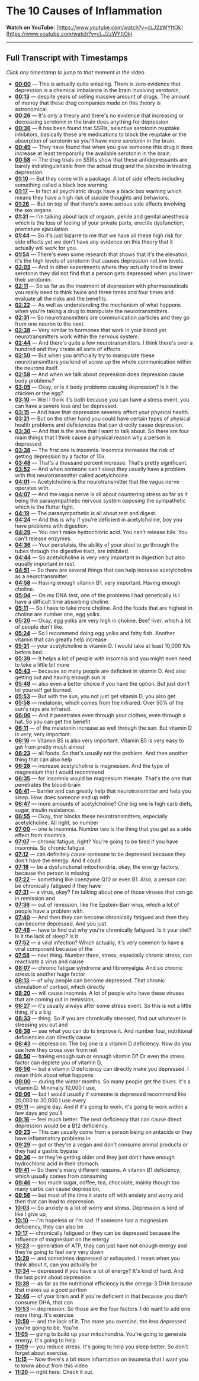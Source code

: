 # The 10 Causes of Inflammation

**Watch on YouTube:** [https://www.youtube.com/watch?v=cLJ2zWYttOk](https://www.youtube.com/watch?v=cLJ2zWYttOk)

---

## Full Transcript with Timestamps

*Click any timestamp to jump to that moment in the video*

- **[00:00](https://www.youtube.com/watch?v=cLJ2zWYttOk&t=0s)** — This is actually quite amazing. There is zero evidence that depression is a chemical imbalance in the brain involving serotonin,
- **[00:13](https://www.youtube.com/watch?v=cLJ2zWYttOk&t=13s)** — despite years of selling massive amount of drugs. The amount of money that these drug companies made on this theory is astronomical.
- **[00:26](https://www.youtube.com/watch?v=cLJ2zWYttOk&t=26s)** — It's only a theory and there's no evidence that increasing or decreasing serotonin in the brain does anything for depression.
- **[00:36](https://www.youtube.com/watch?v=cLJ2zWYttOk&t=36s)** — It has been found that SSRIs, selective serotonin reuptake inhibitors, basically these are medications to block the reuptake or the absorption of serotonin so you'll have more serotonin in the brain.
- **[00:49](https://www.youtube.com/watch?v=cLJ2zWYttOk&t=49s)** — They have found that when you give someone this drug it does increase at least temporarily the available serotonin in the brain.
- **[00:58](https://www.youtube.com/watch?v=cLJ2zWYttOk&t=58s)** — The drug trials on SSRIs show that these antidepressants are barely indistinguishable from the actual drug and the placebo in treating depression.
- **[01:10](https://www.youtube.com/watch?v=cLJ2zWYttOk&t=70s)** — But they come with a package. A lot of side effects including something called a black box warning.
- **[01:17](https://www.youtube.com/watch?v=cLJ2zWYttOk&t=77s)** — In fact all psychiatric drugs have a black box warning which means they have a high risk of suicide thoughts and behaviors.
- **[01:26](https://www.youtube.com/watch?v=cLJ2zWYttOk&t=86s)** — But on top of that there's some serious side effects involving the sex organs.
- **[01:31](https://www.youtube.com/watch?v=cLJ2zWYttOk&t=91s)** — I'm talking about lack of orgasm, penile and genital anesthesia which is the loss of feeling of your private parts, erectile dysfunction, premature ejaculation.
- **[01:44](https://www.youtube.com/watch?v=cLJ2zWYttOk&t=104s)** — So it's just bizarre to me that we have all these high risk for side effects yet we don't have any evidence on this theory that it actually will work for you.
- **[01:54](https://www.youtube.com/watch?v=cLJ2zWYttOk&t=114s)** — There's even some research that shows that it's the elevation, it's the high levels of serotonin that causes depression not low levels.
- **[02:03](https://www.youtube.com/watch?v=cLJ2zWYttOk&t=123s)** — And in other experiments where they actually tried to lower serotonin they did not find that a person gets depressed when you lower their serotonin.
- **[02:11](https://www.youtube.com/watch?v=cLJ2zWYttOk&t=131s)** — So as far as the treatment of depression with pharmaceuticals you really need to think twice and three times and four times and evaluate all the risks and the benefits.
- **[02:22](https://www.youtube.com/watch?v=cLJ2zWYttOk&t=142s)** — As well as understanding the mechanism of what happens when you're taking a drug to manipulate the neurotransmitters.
- **[02:31](https://www.youtube.com/watch?v=cLJ2zWYttOk&t=151s)** — So neurotransmitters are communication particles and they go from one neuron to the next.
- **[02:38](https://www.youtube.com/watch?v=cLJ2zWYttOk&t=158s)** — Very similar to hormones that work in your blood yet neurotransmitters work within the nervous system.
- **[02:44](https://www.youtube.com/watch?v=cLJ2zWYttOk&t=164s)** — And there's quite a few neurotransmitters. I think there's over a hundred and they create all sorts of effects.
- **[02:50](https://www.youtube.com/watch?v=cLJ2zWYttOk&t=170s)** — But when you artificially try to manipulate these neurotransmitters you kind of screw up the whole communication within the neurons itself.
- **[02:58](https://www.youtube.com/watch?v=cLJ2zWYttOk&t=178s)** — And when we talk about depression does depression cause body problems?
- **[03:05](https://www.youtube.com/watch?v=cLJ2zWYttOk&t=185s)** — Okay, or is it body problems causing depression? Is it the chicken or the egg?
- **[03:10](https://www.youtube.com/watch?v=cLJ2zWYttOk&t=190s)** — Well I think it's both because you can have a stress event, you can have a severe loss and be depressed.
- **[03:15](https://www.youtube.com/watch?v=cLJ2zWYttOk&t=195s)** — And have that depression severely affect your physical health.
- **[03:21](https://www.youtube.com/watch?v=cLJ2zWYttOk&t=201s)** — But on the other hand you could have certain types of physical health problems and deficiencies that can directly cause depression.
- **[03:30](https://www.youtube.com/watch?v=cLJ2zWYttOk&t=210s)** — And that is the area that I want to talk about. So there are four main things that I think cause a physical reason why a person is depressed.
- **[03:38](https://www.youtube.com/watch?v=cLJ2zWYttOk&t=218s)** — The first one is insomnia. Insomnia increases the risk of getting depression by a factor of 10x.
- **[03:48](https://www.youtube.com/watch?v=cLJ2zWYttOk&t=228s)** — That's a thousand percent increase. That's pretty significant.
- **[03:52](https://www.youtube.com/watch?v=cLJ2zWYttOk&t=232s)** — And when someone can't sleep they usually have a problem with this neurotransmitter called acetylcholine.
- **[04:01](https://www.youtube.com/watch?v=cLJ2zWYttOk&t=241s)** — Acetylcholine is the neurotransmitter that the vagus nerve operates with.
- **[04:07](https://www.youtube.com/watch?v=cLJ2zWYttOk&t=247s)** — And the vagus nerve is all about countering stress as far as it being the parasympathetic nervous system opposing the sympathetic which is the flutter fight.
- **[04:19](https://www.youtube.com/watch?v=cLJ2zWYttOk&t=259s)** — The parasympathetic is all about rest and digest.
- **[04:24](https://www.youtube.com/watch?v=cLJ2zWYttOk&t=264s)** — And this is why if you're deficient in acetylcholine, boy you have problems with digestion.
- **[04:29](https://www.youtube.com/watch?v=cLJ2zWYttOk&t=269s)** — You can't make hydrochloric acid. You can't release bile. You can't release enzymes.
- **[04:36](https://www.youtube.com/watch?v=cLJ2zWYttOk&t=276s)** — Your peristalsis, the ability of your stool to go through the tubes through the digestive tract, are inhibited.
- **[04:44](https://www.youtube.com/watch?v=cLJ2zWYttOk&t=284s)** — So acetylcholine is very very important in digestion but also equally important in rest.
- **[04:51](https://www.youtube.com/watch?v=cLJ2zWYttOk&t=291s)** — So there are several things that can help increase acetylcholine as a neurotransmitter.
- **[04:58](https://www.youtube.com/watch?v=cLJ2zWYttOk&t=298s)** — Having enough vitamin B1, very important. Having enough choline.
- **[05:04](https://www.youtube.com/watch?v=cLJ2zWYttOk&t=304s)** — On my DNA test, one of the problems I had genetically is I have a difficult time absorbing choline.
- **[05:11](https://www.youtube.com/watch?v=cLJ2zWYttOk&t=311s)** — So I have to take more choline. And the foods that are highest in choline are number one, egg yolks.
- **[05:20](https://www.youtube.com/watch?v=cLJ2zWYttOk&t=320s)** — Okay, egg yolks are very high in choline. Beef liver, which a lot of people don't like.
- **[05:24](https://www.youtube.com/watch?v=cLJ2zWYttOk&t=324s)** — So I recommend doing egg yolks and fatty fish. Another vitamin that can greatly help increase
- **[05:31](https://www.youtube.com/watch?v=cLJ2zWYttOk&t=331s)** — your acetylcholine is vitamin D. I would take at least 10,000 IUs before bed.
- **[05:39](https://www.youtube.com/watch?v=cLJ2zWYttOk&t=339s)** — It helps a lot of people with insomnia and you might even need to take a little bit more
- **[05:43](https://www.youtube.com/watch?v=cLJ2zWYttOk&t=343s)** — because so many people are deficient in vitamin D. And also getting out and having enough sun is
- **[05:48](https://www.youtube.com/watch?v=cLJ2zWYttOk&t=348s)** — also even a better choice if you have the option. But just don't let yourself get burned.
- **[05:53](https://www.youtube.com/watch?v=cLJ2zWYttOk&t=353s)** — But with the sun, you not just get vitamin D, you also get
- **[05:58](https://www.youtube.com/watch?v=cLJ2zWYttOk&t=358s)** — melatonin, which comes from the infrared. Over 50% of the sun's rays are infrared.
- **[06:06](https://www.youtube.com/watch?v=cLJ2zWYttOk&t=366s)** — And it penetrates even through your clothes, even through a hat. So you can get the benefit
- **[06:11](https://www.youtube.com/watch?v=cLJ2zWYttOk&t=371s)** — of the melatonin increase as well through the sun. But vitamin D is very, very important.
- **[06:16](https://www.youtube.com/watch?v=cLJ2zWYttOk&t=376s)** — Vitamin B5 is also very important. Vitamin B5 is very easy to get from pretty much almost
- **[06:23](https://www.youtube.com/watch?v=cLJ2zWYttOk&t=383s)** — all foods. So that's usually not the problem. And then another thing that can also help
- **[06:28](https://www.youtube.com/watch?v=cLJ2zWYttOk&t=388s)** — increase acetylcholine is magnesium. And the type of magnesium that I would recommend
- **[06:35](https://www.youtube.com/watch?v=cLJ2zWYttOk&t=395s)** — for insomnia would be magnesium trienate. That's the one that penetrates the blood-brain
- **[06:41](https://www.youtube.com/watch?v=cLJ2zWYttOk&t=401s)** — barrier and can greatly help that neurotransmitter and help you sleep. How does someone end up with
- **[06:47](https://www.youtube.com/watch?v=cLJ2zWYttOk&t=407s)** — more amounts of acetylcholine? One big one is high carb diets, sugar, insulin resistance.
- **[06:55](https://www.youtube.com/watch?v=cLJ2zWYttOk&t=415s)** — Okay, that blocks these neurotransmitters, especially acetylcholine. All right, so number
- **[07:00](https://www.youtube.com/watch?v=cLJ2zWYttOk&t=420s)** — one is insomnia. Number two is the thing that you get as a side effect from insomnia,
- **[07:07](https://www.youtube.com/watch?v=cLJ2zWYttOk&t=427s)** — chronic fatigue, right? You're going to be tired if you have insomnia. So chronic fatigue
- **[07:12](https://www.youtube.com/watch?v=cLJ2zWYttOk&t=432s)** — can definitely cause someone to be depressed because they don't have the energy. And it could
- **[07:18](https://www.youtube.com/watch?v=cLJ2zWYttOk&t=438s)** — be a dysfunctional mitochondria, okay, the energy factory, because the person is missing
- **[07:22](https://www.youtube.com/watch?v=cLJ2zWYttOk&t=442s)** — something like coenzyme Q10 or even B1. Also, a person can be chronically fatigued if they have
- **[07:31](https://www.youtube.com/watch?v=cLJ2zWYttOk&t=451s)** — a virus, okay? I'm talking about one of those viruses that can go in remission and
- **[07:36](https://www.youtube.com/watch?v=cLJ2zWYttOk&t=456s)** — out of remission, like the Epstein-Barr virus, which a lot of people have a problem with.
- **[07:40](https://www.youtube.com/watch?v=cLJ2zWYttOk&t=460s)** — And then they can become chronically fatigued and then they can become depressed. And you just
- **[07:46](https://www.youtube.com/watch?v=cLJ2zWYttOk&t=466s)** — have to find out why you're chronically fatigued. Is it your diet? Is it the lack of sleep? Is it
- **[07:52](https://www.youtube.com/watch?v=cLJ2zWYttOk&t=472s)** — a viral infection? Which actually, it's very common to have a viral component because of the
- **[07:58](https://www.youtube.com/watch?v=cLJ2zWYttOk&t=478s)** — next thing. Number three, stress, especially chronic stress, can reactivate a virus and cause
- **[08:07](https://www.youtube.com/watch?v=cLJ2zWYttOk&t=487s)** — chronic fatigue syndrome and fibromyalgia. And so chronic stress is another huge factor
- **[08:13](https://www.youtube.com/watch?v=cLJ2zWYttOk&t=493s)** — of why people can become depressed. That chronic stimulation of cortisol, which directly
- **[08:20](https://www.youtube.com/watch?v=cLJ2zWYttOk&t=500s)** — will cause insomnia. A lot of people who have these viruses that are coming out in remission,
- **[08:27](https://www.youtube.com/watch?v=cLJ2zWYttOk&t=507s)** — it's usually always after some stress event. So this is not a little thing, it's a big
- **[08:33](https://www.youtube.com/watch?v=cLJ2zWYttOk&t=513s)** — thing. So if you are chronically stressed, find out whatever is stressing you out and
- **[08:38](https://www.youtube.com/watch?v=cLJ2zWYttOk&t=518s)** — see what you can do to improve it. And number four, nutritional deficiencies can directly cause
- **[08:43](https://www.youtube.com/watch?v=cLJ2zWYttOk&t=523s)** — depression. The big one is a vitamin D deficiency. Now do you see how they cross over from not
- **[08:50](https://www.youtube.com/watch?v=cLJ2zWYttOk&t=530s)** — having enough sun or enough vitamin D? Or even the stress factor can deplete you of vitamin D,
- **[08:56](https://www.youtube.com/watch?v=cLJ2zWYttOk&t=536s)** — but a vitamin D deficiency can directly make you depressed. I mean think about what happens
- **[09:00](https://www.youtube.com/watch?v=cLJ2zWYttOk&t=540s)** — during the winter months. So many people get the blues. It's a vitamin D. Minimally 10,000 I use,
- **[09:06](https://www.youtube.com/watch?v=cLJ2zWYttOk&t=546s)** — but I would usually if someone is depressed recommend like 20,000 to 30,000 I use every
- **[09:11](https://www.youtube.com/watch?v=cLJ2zWYttOk&t=551s)** — single day. And if it's going to work, it's going to work within a few days and you'll
- **[09:16](https://www.youtube.com/watch?v=cLJ2zWYttOk&t=556s)** — feel much better. The next deficiency that can cause direct depression would be a B12 deficiency.
- **[09:23](https://www.youtube.com/watch?v=cLJ2zWYttOk&t=563s)** — This can usually come from a person being on antacids or they have inflammatory problems in
- **[09:29](https://www.youtube.com/watch?v=cLJ2zWYttOk&t=569s)** — gut or they're a vegan and don't consume animal products or they had a gastric bypass
- **[09:36](https://www.youtube.com/watch?v=cLJ2zWYttOk&t=576s)** — or they're getting older and they just don't have enough hydrochloric acid in their stomach.
- **[09:41](https://www.youtube.com/watch?v=cLJ2zWYttOk&t=581s)** — So there's many different reasons. A vitamin B1 deficiency, which usually comes from consuming
- **[09:46](https://www.youtube.com/watch?v=cLJ2zWYttOk&t=586s)** — too much sugar, coffee, tea, chocolate, mainly though too many carbs can cause depression,
- **[09:56](https://www.youtube.com/watch?v=cLJ2zWYttOk&t=596s)** — but most of the time it starts off with anxiety and worry and then that can lead to depression.
- **[10:03](https://www.youtube.com/watch?v=cLJ2zWYttOk&t=603s)** — So anxiety is a lot of worry and stress. Depression is kind of like I give up,
- **[10:10](https://www.youtube.com/watch?v=cLJ2zWYttOk&t=610s)** — I'm hopeless or I'm sad. If someone has a magnesium deficiency, they can also be
- **[10:17](https://www.youtube.com/watch?v=cLJ2zWYttOk&t=617s)** — chronically fatigued or they can be depressed because the influence of magnesium on the energy
- **[10:23](https://www.youtube.com/watch?v=cLJ2zWYttOk&t=623s)** — generation of ATP, they can just have not enough energy and they're going to feel very very down
- **[10:29](https://www.youtube.com/watch?v=cLJ2zWYttOk&t=629s)** — and sometimes depressed or exhausted. I mean when you think about it, can you actually be
- **[10:34](https://www.youtube.com/watch?v=cLJ2zWYttOk&t=634s)** — depressed if you have a lot of energy? It's kind of hard. And the last point about depression
- **[10:39](https://www.youtube.com/watch?v=cLJ2zWYttOk&t=639s)** — as far as the nutritional efficiency is the omega-3 DHA because that makes up a good portion
- **[10:46](https://www.youtube.com/watch?v=cLJ2zWYttOk&t=646s)** — of your brain and if you're deficient in that because you don't consume DHA, that can
- **[10:53](https://www.youtube.com/watch?v=cLJ2zWYttOk&t=653s)** — depression. So those are the four factors. I do want to add one more thing. It's exercise
- **[10:59](https://www.youtube.com/watch?v=cLJ2zWYttOk&t=659s)** — and the lack of it. The more you exercise, the less depressed you're going to be. You're
- **[11:05](https://www.youtube.com/watch?v=cLJ2zWYttOk&t=665s)** — going to build up your mitochondria. You're going to generate energy. It's going to help
- **[11:09](https://www.youtube.com/watch?v=cLJ2zWYttOk&t=669s)** — you reduce stress. It's going to help you sleep better. So don't forget about exercise.
- **[11:15](https://www.youtube.com/watch?v=cLJ2zWYttOk&t=675s)** — Now there's a bit more information on insomnia that I want you to know about from this video
- **[11:20](https://www.youtube.com/watch?v=cLJ2zWYttOk&t=680s)** — right here. Check it out.
